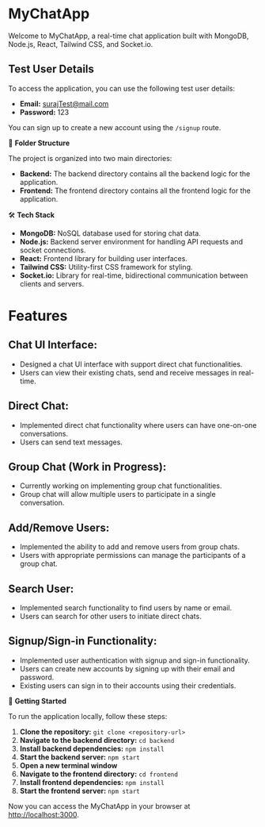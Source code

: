 # MyChatApp

Welcome to MyChatApp, a real-time chat application built with MongoDB, Node.js, React, Tailwind CSS, and Socket.io.

## Test User Details

To access the application, you can use the following test user details:

- **Email:** surajTest@mail.com
- **Password:** 123

You can sign up to create a new account using the `/signup` route.

📁 **Folder Structure**

The project is organized into two main directories:

- **Backend:** The backend directory contains all the backend logic for the application.
- **Frontend:** The frontend directory contains all the frontend logic for the application.

🛠️ **Tech Stack**

- **MongoDB:** NoSQL database used for storing chat data.
- **Node.js:** Backend server environment for handling API requests and socket connections.
- **React:** Frontend library for building user interfaces.
- **Tailwind CSS:** Utility-first CSS framework for styling.
- **Socket.io:** Library for real-time, bidirectional communication between clients and servers.

# Features

## Chat UI Interface:

- Designed a chat UI interface with support direct chat functionalities.
- Users can view their existing chats, send and receive messages in real-time.

## Direct Chat:

- Implemented direct chat functionality where users can have one-on-one conversations.
- Users can send text messages.

## Group Chat (Work in Progress):

- Currently working on implementing group chat functionalities.
- Group chat will allow multiple users to participate in a single conversation.

## Add/Remove Users:

- Implemented the ability to add and remove users from group chats.
- Users with appropriate permissions can manage the participants of a group chat.

## Search User:

- Implemented search functionality to find users by name or email.
- Users can search for other users to initiate direct chats.

## Signup/Sign-in Functionality:

- Implemented user authentication with signup and sign-in functionality.
- Users can create new accounts by signing up with their email and password.
- Existing users can sign in to their accounts using their credentials.


🚀 **Getting Started**

To run the application locally, follow these steps:

1. **Clone the repository:** `git clone <repository-url>`
2. **Navigate to the backend directory:** `cd backend`
3. **Install backend dependencies:** `npm install`
4. **Start the backend server:** `npm start`
5. **Open a new terminal window**
6. **Navigate to the frontend directory:** `cd frontend`
7. **Install frontend dependencies:** `npm install`
8. **Start the frontend server:** `npm start`

Now you can access the MyChatApp in your browser at [http://localhost:3000](http://localhost:3000).
